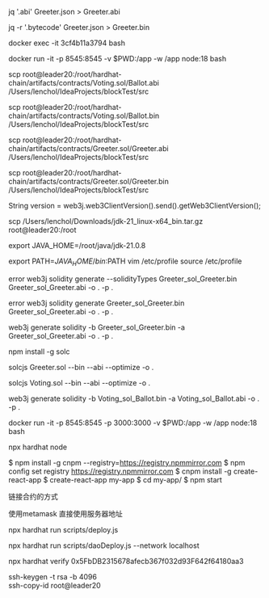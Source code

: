 jq '.abi' Greeter.json > Greeter.abi

jq -r '.bytecode' Greeter.json  > Greeter.bin

docker  exec -it 3cf4b11a3794 bash

docker run -it -p 8545:8545 -v $PWD:/app -w /app node:18 bash

scp root@leader20:/root/hardhat-chain/artifacts/contracts/Voting.sol/Ballot.abi /Users/lenchol/IdeaProjects/blockTest/src

scp root@leader20:/root/hardhat-chain/artifacts/contracts/Voting.sol/Ballot.bin /Users/lenchol/IdeaProjects/blockTest/src



scp root@leader20:/root/hardhat-chain/artifacts/contracts/Greeter.sol/Greeter.abi /Users/lenchol/IdeaProjects/blockTest/src

scp root@leader20:/root/hardhat-chain/artifacts/contracts/Greeter.sol/Greeter.bin /Users/lenchol/IdeaProjects/blockTest/src

  String version = web3j.web3ClientVersion().send().getWeb3ClientVersion();

scp /Users/lenchol/Downloads/jdk-21_linux-x64_bin.tar.gz root@leader20:/root
       

export JAVA_HOME=/root/java/jdk-21.0.8

export PATH=$JAVA_HOME/bin:$PATH
vim /etc/profile
source /etc/profile


error  web3j solidity generate --solidityTypes Greeter_sol_Greeter.bin Greeter_sol_Greeter.abi -o . -p .

error web3j solidity generate Greeter_sol_Greeter.bin Greeter_sol_Greeter.abi -o . -p .

web3j generate solidity -b Greeter_sol_Greeter.bin -a Greeter_sol_Greeter.abi -o . -p .


npm install -g solc

solcjs Greeter.sol --bin --abi --optimize -o .

solcjs Voting.sol --bin --abi --optimize -o .


web3j generate solidity -b Voting_sol_Ballot.bin -a Voting_sol_Ballot.abi -o . -p .

docker run -it -p 8545:8545 -p 3000:3000 -v $PWD:/app -w /app node:18 bash


 npx hardhat node



$ npm install -g cnpm --registry=https://registry.npmmirror.com
$ npm config set registry https://registry.npmmirror.com
$ cnpm install -g create-react-app
$ create-react-app my-app
$ cd my-app/
$ npm start


链接合约的方式

使用metamask 
直接使用服务器地址

npx hardhat run scripts/deploy.js

npx hardhat run scripts/daoDeploy.js --network localhost

npx hardhat verify 0x5FbDB2315678afecb367f032d93F642f64180aa3


ssh-keygen -t rsa -b 4096  
ssh-copy-id root@leader20  


